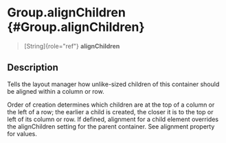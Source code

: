 Group.alignChildren {#Group.alignChildren}
===================

> [String]{role="ref"} **alignChildren**

Description
-----------

Tells the layout manager how unlike-sized children of this container
should be aligned within a column or row.

Order of creation determines which children are at the top of a column
or the left of a row; the earlier a child is created, the closer it is
to the top or left of its column or row. If defined, alignment for a
child element overrides the alignChildren setting for the parent
container. See alignment property for values.
